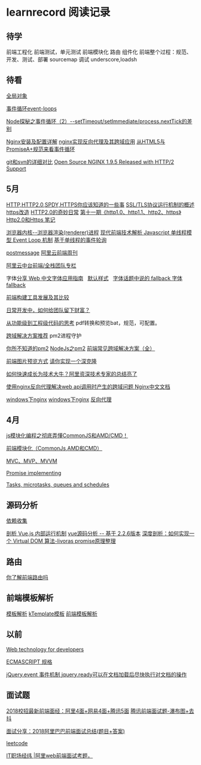 # learnrecord 阅读记录
## 待学
前端工程化
前端测试，单元测试
前端模块化
路由
组件化
前端整个过程：规范、开发、测试、部署
sourcemap 调试
underscore,loadsh

## 待看
[全局对象](https://developer.mozilla.org/en-US/docs/Web/JavaScript/Reference/Global_Objects)

[事件循环event-loops](https://html.spec.whatwg.org/multipage/webappapis.html#event-loops)

[Node探秘之事件循环（2）--setTimeout/setImmediate/process.nextTick的差别](https://www.jianshu.com/p/837b584e1bdd?utm_campaign=maleskine&utm_content=note&utm_medium=reader_share&utm_source=weibo)

[Nginx安装及配置详解](https://www.cnblogs.com/zhouxinfei/p/7862285.html)
[nginx实现反向代理及其跨域应用](http://www.vuln.cn/2879)
[从HTML5与PromiseA+规范来看事件循环](https://github.com/Aaaaaaaty/blog/issues/13)

[git和svn的详细对比](https://www.cnblogs.com/dazhidacheng/p/7478438.html)
[Open Source NGINX 1.9.5 Released with HTTP/2 Support](https://www.nginx.com/blog/nginx-1-9-5/)
## 5月
[HTTP,HTTP2.0,SPDY,HTTPS你应该知道的一些事](http://www.alloyteam.com/2016/07/httphttp2-0spdyhttps-reading-this-is-enough/)
[SSL/TLS协议运行机制的概述](http://www.ruanyifeng.com/blog/2014/02/ssl_tls.html)
[https改造](http://velocity.oreilly.com.cn/2015/ppts/lizhenyu.pdf)
[HTTP2.0的奇妙日常](http://www.alloyteam.com/2015/03/http2-0-di-qi-miao-ri-chang/)
[第十一期《http1.0、http1.1、http2、https》](https://github.com/mynane/web-problem/issues/11)
[Http2.0和Https 笔记](https://github.com/ToPeas/blog/issues/3)

[浏览器内核--浏览器渲染(renderer)进程](https://github.com/TokenYangForever/NewProject/issues/34)
[现代前端技术解析 ](https://github.com/pengliheng/pengliheng.github.io/issues/28)
[Javascript 单线程模型 Event Loop 机制](https://github.com/pengliheng/pengliheng.github.io/issues/28)
[基于单线程的事件轮询  ](https://github.com/CoolRabbit520/blog/issues/16)

[postmessage](https://segmentfault.com/a/1190000012264815)
[阿里云前端周刊 ](https://zhuanlan.zhihu.com/p/31430062)

[阿里云中台前端/全栈团队专栏](https://zhuanlan.zhihu.com/aliyun)

字体[分享 Web 中文字体应用指南](https://ruby-china.org/topics/14005)   [默认样式](https://github.com/sofish/typo.css/blob/master/typo.css)   [字体话题中说的 fallback ](https://www.zhihu.com/question/20127442/answer/14064802)[字体 fallback](https://www.zhihu.com/question/21847989)

[前端构建工具发展及其比较](https://github.com/dunizb/blog/issues/27)

[日常开发中，如何给团队留下财富？](https://github.com/qqiabc521/blog/issues/1)

[从功能级到工程级代码的思考](https://github.com/ZyJoey/blog/issues/3) pdf转换和预览bat，规范，可配置。

[跨域解决方案推荐](https://github.com/sunmaobin/sunmaobin.github.io/issues/50) pm2进程守护

[你所不知道的pm2](https://blog.csdn.net/uikoo9/article/details/79018750)
[NodeJs之pm2](https://www.cnblogs.com/zqzjs/p/6210645.html)
[前端常见跨域解决方案（全）](https://segmentfault.com/a/1190000011145364)

[前端图片预览方式](https://segmentfault.com/a/1190000010639256)
[请你实现一个深克隆](https://juejin.im/post/5abb55ee6fb9a028e33b7e0a)

[如何快速成长为技术大牛？阿里资深技术专家的总结亮了](https://github.com/qmsggg/BlogCollect/issues/170)

[使用nginx反向代理解决web api调用时产生的跨域问题 ](https://www.imooc.com/article/12591)
[Nginx中文文档](http://www.nginx.cn/doc/)

[windows下nginx](https://www.cnblogs.com/saysmy/p/6609796.html)
[windows下nginx](https://www.cnblogs.com/Chiler/p/8027167.html)
[反向代理](https://www.cnblogs.com/zhouxinfei/p/7862285.html)
## 4月


[js模块化编程之彻底弄懂CommonJS和AMD/CMD！](https://www.cnblogs.com/chenguangliang/p/5856701.html)

[前端模块化（CommonJs,AMD和CMD）](https://www.jianshu.com/p/d67bc79976e6)

[MVC、MVP、MVVM](https://github.com/livoras/blog/issues/11)

[Promise implementing](https://www.promisejs.org/implementing/)

[Tasks, microtasks, queues and schedules](https://jakearchibald.com/2015/tasks-microtasks-queues-and-schedules/?utm_source=html5weekly&utm_medium=email)

## 源码分析
[依赖收集](https://github.com/answershuto/learnVue/blob/master/docs/%E4%BE%9D%E8%B5%96%E6%94%B6%E9%9B%86.MarkDown)

[剖析 Vue.js 内部运行机制](https://juejin.im/book/5a36661851882538e2259c0f/section/5a3bb1866fb9a04515440f4e)
[vue源码分析 -- 基于 2.2.6版本](https://github.com/liutao/vue2.0-source)
[深度剖析：如何实现一个 Virtual DOM 算法-livoras ](https://github.com/livoras/blog/issues/13)
[promise原理整理](http://www.cnblogs.com/xiaozhuyuan/p/8427599.html)
## 路由

[你了解前端路由吗](https://juejin.im/post/5ac61da66fb9a028c71eae1b)

## 前端模板解析
[模板解析](https://github.com/xucz/jst-helloworld/blob/master/fis-conf.js)
[kTemplate模板](https://github.com/wulijian/ktemplate/blob/master/lib/kTemplate.js)
[前端模板解析](https://github.com/xucz/jst-helloworld)

## 以前

[Web technology for developers](https://developer.mozilla.org/en-US/docs/Web)

[ECMASCRIPT 规格](https://www.ecma-international.org/ecma-262/6.0/#sec-proxy-object-internal-methods-and-internal-slots-getprototypeof)

[jQuery.event 事件机制 ](http://www.kuitao8.com/20140305/2088.shtml)
[jquery.ready可以在文档加载后尽快执行对文档的操作](http://www.cnblogs.com/xiaozhuyuan/p/7498939.html)

## 面试题
[2018校招最新前端面经：阿里4面+网易4面+腾讯5面](https://zhuanlan.zhihu.com/p/29140443)
[腾讯前端面试题-瀑布图+去抖](https://blog.csdn.net/shuidinaozhongyan/article/details/70476165)

[面试分享：2018阿里巴巴前端面试总结(题目+答案)](http://web.jobbole.com/94371/?utm_source=blog.jobbole.com&utm_medium=relatedPosts)

[leetcode](https://leetcode-cn.com/tag/dynamic-programming/)

[IT职场经纬 |阿里web前端面试考题，](https://blog.csdn.net/kuwawayu/article/details/70418587)
